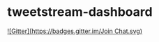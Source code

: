 # tweetstream-dashboard

[![Gitter](https://badges.gitter.im/Join Chat.svg)](https://gitter.im/adamveld12/tweetstream-dashboard?utm_source=badge&utm_medium=badge&utm_campaign=pr-badge&utm_content=badge)